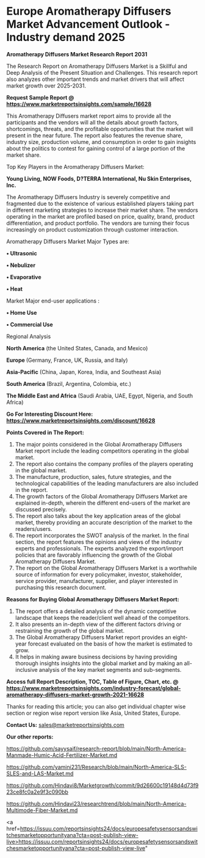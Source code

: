  # Europe Aromatherapy Diffusers Market Advancement Outlook - Industry demand 2025

<strong>Aromatherapy Diffusers Market Research Report 2031</strong>

The Research Report on Aromatherapy Diffusers Market is a Skillful and Deep Analysis of the Present Situation and Challenges. This research report also analyzes other important trends and market drivers that will affect market growth over 2025-2031.

<strong>Request Sample Report @ <a href=https://www.marketreportsinsights.com/sample/16628>https://www.marketreportsinsights.com/sample/16628</a></strong>

This Aromatherapy Diffusers market report aims to provide all the participants and the vendors will all the details about growth factors, shortcomings, threats, and the profitable opportunities that the market will present in the near future. The report also features the revenue share, industry size, production volume, and consumption in order to gain insights about the politics to contest for gaining control of a large portion of the market share.

Top Key Players in the Aromatherapy Diffusers Market:

<strong>Young Living, NOW Foods, D?TERRA International, Nu Skin Enterprises, Inc.</strong>

The Aromatherapy Diffusers Industry is severely competitive and fragmented due to the existence of various established players taking part in different marketing strategies to increase their market share. The vendors operating in the market are profiled based on price, quality, brand, product differentiation, and product portfolio. The vendors are turning their focus increasingly on product customization through customer interaction.

Aromatherapy Diffusers Market Major Types are:

<strong>• Ultrasonic

• Nebulizer

• Evaporative

• Heat</strong>

Market Major end-user applications :

<strong>• Home Use

• Commercial Use</strong>

Regional Analysis

</u><strong><b>North America</b></strong> (the United States, Canada, and Mexico)

<strong><b>Europe </b></strong>(Germany, France, UK, Russia, and Italy)

<strong><b>Asia-Pacific</b></strong> (China, Japan, Korea, India, and Southeast Asia)

<strong><b>South America</b></strong> (Brazil, Argentina, Colombia, etc.)

<strong><b>The Middle East and Africa</b></strong> (Saudi Arabia, UAE, Egypt, Nigeria, and South Africa)

<strong>Go For Interesting Discount Here: <a href=https://www.marketreportsinsights.com/discount/16628>https://www.marketreportsinsights.com/discount/16628</a></strong>

<strong>Points Covered in The Report:</strong>
<ol>
  <li>The major points considered in the Global Aromatherapy Diffusers Market report include the leading competitors operating in the global market.</li>
  <li>The report also contains the company profiles of the players operating in the global market.</li>
  <li>The manufacture, production, sales, future strategies, and the technological capabilities of the leading manufacturers are also included in the report.</li>
  <li>The growth factors of the Global Aromatherapy Diffusers Market are explained in-depth, wherein the different end-users of the market are discussed precisely.</li>
  <li>The report also talks about the key application areas of the global market, thereby providing an accurate description of the market to the readers/users.</li>
  <li>The report incorporates the SWOT analysis of the market. In the final section, the report features the opinions and views of the industry experts and professionals. The experts analyzed the export/import policies that are favorably influencing the growth of the Global Aromatherapy Diffusers Market.</li>
  <li>The report on the Global Aromatherapy Diffusers Market is a worthwhile source of information for every policymaker, investor, stakeholder, service provider, manufacturer, supplier, and player interested in purchasing this research document.</li>
</ol>
<strong>Reasons for Buying Global Aromatherapy Diffusers Market Report:</strong>

<ol>
  <li>The report offers a detailed analysis of the dynamic competitive landscape that keeps the reader/client well ahead of the competitors.</li>
  <li>It also presents an in-depth view of the different factors driving or restraining the growth of the global market.</li>
  <li>The Global Aromatherapy Diffusers Market report provides an eight-year forecast evaluated on the basis of how the market is estimated to grow.</li>
  <li>It helps in making aware business decisions by having providing thorough insights insights into the global market and by making an all-inclusive analysis of the key market segments and sub-segments.</li>
</ol>
<strong>Access full Report Description, TOC, Table of Figure, Chart, etc. @ <a href=https://www.marketreportsinsights.com/industry-forecast/global-aromatherapy-diffusers-market-growth-2021-16628>https://www.marketreportsinsights.com/industry-forecast/global-aromatherapy-diffusers-market-growth-2021-16628</a></strong>


Thanks for reading this article; you can also get individual chapter wise section or region wise report version like Asia, United States, Europe.

<strong>Contact Us:</strong>
sales@marketreportsinsights.com

<strong>Our other reports:</strong>

<a href=https://github.com/sayysaif/research-report/blob/main/North-America-Manmade-Humic-Acid-Fertilizer-Market.md>https://github.com/sayysaif/research-report/blob/main/North-America-Manmade-Humic-Acid-Fertilizer-Market.md</a>

<a href=https://github.com/yamini231/Research/blob/main/North-America-SLS-SLES-and-LAS-Market.md>https://github.com/yamini231/Research/blob/main/North-America-SLS-SLES-and-LAS-Market.md</a>

<a href=https://github.com/Hindavi8/Marketgrowth/commit/9d26600c19148d4d73f923ce8fc0a2e9f3c090bb>https://github.com/Hindavi8/Marketgrowth/commit/9d26600c19148d4d73f923ce8fc0a2e9f3c090bb</a>

<a href=https://github.com/Hindavi23/researchtrend/blob/main/North-America-Multimode-Fiber-Market.md>https://github.com/Hindavi23/researchtrend/blob/main/North-America-Multimode-Fiber-Market.md</a>

<a href=https://issuu.com/reportsinsights24/docs/europesafetysensorsandswitchesmarketopportunityana?cta=post-publish-view-live>https://issuu.com/reportsinsights24/docs/europesafetysensorsandswitchesmarketopportunityana?cta=post-publish-view-live</a>"
